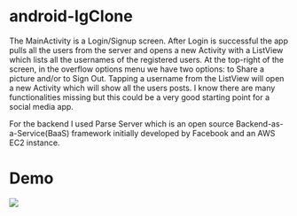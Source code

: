 # android-IgClone
The MainActivity is a Login/Signup screen. After Login is successful the app pulls all the users from the server and opens a new Activity with a ListView which lists all the 
usernames of the registered users. At the top-right of the screen, in the overflow options menu we have two options: to Share a picture and/or to Sign Out. Tapping a username from the ListView will open a new Activity which will show all the users posts. I know there are many functionalities missing but this could be a very good starting point for a social media app.  
  
For the backend I used Parse Server which is an open source Backend-as-a-Service(BaaS) framework initially developed by Facebook and an AWS EC2 instance. 

# Demo  
![](https://i.imgur.com/KyWYsH0.gif)

